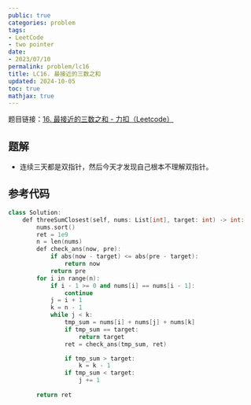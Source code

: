 ```yaml
---
public: true
categories: problem
tags:
- LeetCode
- two pointer
date:
- 2023/07/10
permalink: problem/lc16
title: LC16. 最接近的三数之和
updated: 2024-10-05
toc: true
mathjax: true
---
```


题目链接：[16. 最接近的三数之和 - 力扣（Leetcode）](https://leetcode.cn/problems/3sum-closest/description/)

<!--more-->

## 题解

  + 连续三天都是双指针，然后今天才发现自己根本不理解双指针。

## 参考代码

```cpp
class Solution:
    def threeSumClosest(self, nums: List[int], target: int) -> int:
        nums.sort()
        ret = 1e9
        n = len(nums)
        def check_ans(now, pre):
            if abs(now - target) <= abs(pre - target):
                return now
            return pre
        for i in range(n):
            if i - 1 >= 0 and nums[i] == nums[i - 1]:
                continue
            j = i + 1
            k = n - 1
            while j < k:
                tmp_sum = nums[i] + nums[j] + nums[k]
                if tmp_sum == target:
                    return target
                ret = check_ans(tmp_sum, ret)

                if tmp_sum > target:
                    k = k - 1
                if tmp_sum < target:
                    j += 1 
                
        return ret
```


